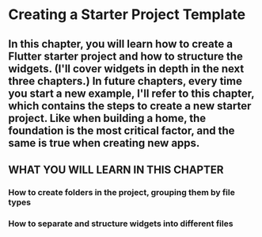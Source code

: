 # Creating a Starter Project Template

## In this chapter, you will learn how to create a Flutter starter project and how to structure the widgets. (I'll cover widgets in depth in the next three chapters.) In future chapters, every time you start a new example, I'll refer to this chapter, which contains the steps to create a new starter project. Like when building a home, the foundation is the most critical factor, and the same is true when creating new apps.

## WHAT YOU WILL LEARN IN THIS CHAPTER

### How to create folders in the project, grouping them by file types
### How to separate and structure widgets into different files